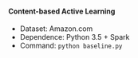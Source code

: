 #### Content-based Active Learning
- Dataset: Amazon.com
- Dependence: Python 3.5 + Spark
- Command: ```python baseline.py```